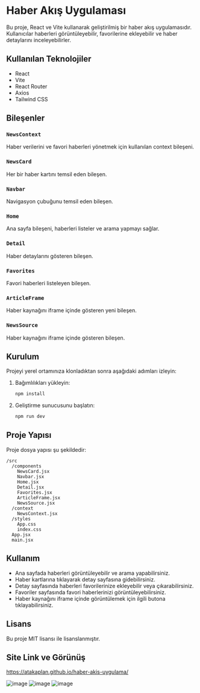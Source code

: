 # Haber Akış Uygulaması

Bu proje, React ve Vite kullanarak geliştirilmiş bir haber akış uygulamasıdır. Kullanıcılar haberleri görüntüleyebilir, favorilerine ekleyebilir ve haber detaylarını inceleyebilirler.

## Kullanılan Teknolojiler

- React
- Vite
- React Router
- Axios
- Tailwind CSS

## Bileşenler

### `NewsContext`

Haber verilerini ve favori haberleri yönetmek için kullanılan context bileşeni.

### `NewsCard`

Her bir haber kartını temsil eden bileşen.

### `Navbar`

Navigasyon çubuğunu temsil eden bileşen.

### `Home`

Ana sayfa bileşeni, haberleri listeler ve arama yapmayı sağlar.

### `Detail`

Haber detaylarını gösteren bileşen.

### `Favorites`

Favori haberleri listeleyen bileşen.

### `ArticleFrame`

Haber kaynağını iframe içinde gösteren yeni bileşen.

### `NewsSource`

Haber kaynağını iframe içinde gösteren bileşen.

## Kurulum

Projeyi yerel ortamınıza klonladıktan sonra aşağıdaki adımları izleyin:

1. Bağımlılıkları yükleyin:

   ```bash
   npm install
   ```

2. Geliştirme sunucusunu başlatın:
   ```bash
   npm run dev
   ```
## Proje Yapısı
Proje dosya yapısı şu şekildedir:
```
/src
  /components
    NewsCard.jsx
    Navbar.jsx
    Home.jsx
    Detail.jsx
    Favorites.jsx
    ArticleFrame.jsx
    NewsSource.jsx
  /context
    NewsContext.jsx
  /styles
    App.css
    index.css
  App.jsx
  main.jsx
```

## Kullanım

- Ana sayfada haberleri görüntüleyebilir ve arama yapabilirsiniz.
- Haber kartlarına tıklayarak detay sayfasına gidebilirsiniz.
- Detay sayfasında haberleri favorilerinize ekleyebilir veya çıkarabilirsiniz.
- Favoriler sayfasında favori haberlerinizi görüntüleyebilirsiniz.
- Haber kaynağını iframe içinde görüntülemek için ilgili butona tıklayabilirsiniz.

## Lisans

Bu proje MIT lisansı ile lisanslanmıştır.

## Site Link ve Görünüş
https://atakaplan.github.io/haber-akis-uygulama/

![image](https://github.com/user-attachments/assets/d3991046-bcd1-43ca-8383-a97caf90f1be)
![image](https://github.com/user-attachments/assets/d455a223-9b6c-41b6-947a-6a98193ea482)
![image](https://github.com/user-attachments/assets/e0ff344e-69b6-49b7-828b-849f6425c654)
